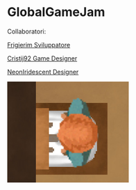 # GlobalGameJam
Collaboratori:

[Frigierim Sviluppatore](https://github.com/frigierim)

[Cristij92 Game Designer](https://github.com/CristiJ92)

[NeonIridescent Designer](https://github.com/NeonIridescent)

![Icona del gioco](data/icon.jpeg)
